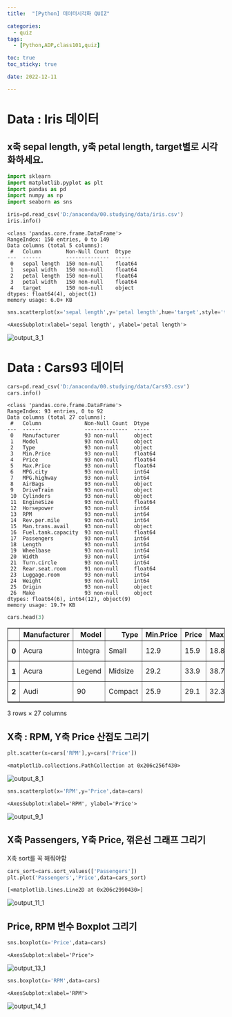 ```yaml
---
title:  "[Python] 데이터시각화 QUIZ" 

categories:
  - quiz
tags:
  - [Python,ADP,class101,quiz]

toc: true
toc_sticky: true

date: 2022-12-11

---
```


# Data : Iris 데이터 

## x축 sepal length, y축 petal length, target별로 시각화하세요.


```python
import sklearn
import matplotlib.pyplot as plt
import pandas as pd
import numpy as np
import seaborn as sns
```


```python
iris=pd.read_csv('D:/anaconda/00.studying/data/iris.csv')
iris.info()
```

    <class 'pandas.core.frame.DataFrame'>
    RangeIndex: 150 entries, 0 to 149
    Data columns (total 5 columns):
     #   Column        Non-Null Count  Dtype  
    ---  ------        --------------  -----  
     0   sepal length  150 non-null    float64
     1   sepal width   150 non-null    float64
     2   petal length  150 non-null    float64
     3   petal width   150 non-null    float64
     4   target        150 non-null    object 
    dtypes: float64(4), object(1)
    memory usage: 6.0+ KB
    


```python
sns.scatterplot(x='sepal length',y='petal length',hue='target',style='target',s=50,data=iris)
```




    <AxesSubplot:xlabel='sepal length', ylabel='petal length'>




    
![output_3_1](https://user-images.githubusercontent.com/88616282/206902286-10e7b6f6-c551-4c53-b399-f359f37ea424.png)



# Data :  Cars93 데이터 


```python
cars=pd.read_csv('D:/anaconda/00.studying/data/Cars93.csv')
cars.info()
```

    <class 'pandas.core.frame.DataFrame'>
    RangeIndex: 93 entries, 0 to 92
    Data columns (total 27 columns):
     #   Column              Non-Null Count  Dtype  
    ---  ------              --------------  -----  
     0   Manufacturer        93 non-null     object 
     1   Model               93 non-null     object 
     2   Type                93 non-null     object 
     3   Min.Price           93 non-null     float64
     4   Price               93 non-null     float64
     5   Max.Price           93 non-null     float64
     6   MPG.city            93 non-null     int64  
     7   MPG.highway         93 non-null     int64  
     8   AirBags             93 non-null     object 
     9   DriveTrain          93 non-null     object 
     10  Cylinders           93 non-null     object 
     11  EngineSize          93 non-null     float64
     12  Horsepower          93 non-null     int64  
     13  RPM                 93 non-null     int64  
     14  Rev.per.mile        93 non-null     int64  
     15  Man.trans.avail     93 non-null     object 
     16  Fuel.tank.capacity  93 non-null     float64
     17  Passengers          93 non-null     int64  
     18  Length              93 non-null     int64  
     19  Wheelbase           93 non-null     int64  
     20  Width               93 non-null     int64  
     21  Turn.circle         93 non-null     int64  
     22  Rear.seat.room      91 non-null     float64
     23  Luggage.room        93 non-null     int64  
     24  Weight              93 non-null     int64  
     25  Origin              93 non-null     object 
     26  Make                93 non-null     object 
    dtypes: float64(6), int64(12), object(9)
    memory usage: 19.7+ KB
    


```python
cars.head(3)
```




<div>
<style scoped>
    .dataframe tbody tr th:only-of-type {
        vertical-align: middle;
    }

    .dataframe tbody tr th {
        vertical-align: top;
    }

    .dataframe thead th {
        text-align: right;
    }
</style>
<table border="1" class="dataframe">
  <thead>
    <tr style="text-align: right;">
      <th></th>
      <th>Manufacturer</th>
      <th>Model</th>
      <th>Type</th>
      <th>Min.Price</th>
      <th>Price</th>
      <th>Max.Price</th>
      <th>MPG.city</th>
      <th>MPG.highway</th>
      <th>AirBags</th>
      <th>DriveTrain</th>
      <th>...</th>
      <th>Passengers</th>
      <th>Length</th>
      <th>Wheelbase</th>
      <th>Width</th>
      <th>Turn.circle</th>
      <th>Rear.seat.room</th>
      <th>Luggage.room</th>
      <th>Weight</th>
      <th>Origin</th>
      <th>Make</th>
    </tr>
  </thead>
  <tbody>
    <tr>
      <th>0</th>
      <td>Acura</td>
      <td>Integra</td>
      <td>Small</td>
      <td>12.9</td>
      <td>15.9</td>
      <td>18.8</td>
      <td>25</td>
      <td>31</td>
      <td>None</td>
      <td>Front</td>
      <td>...</td>
      <td>5</td>
      <td>177</td>
      <td>102</td>
      <td>68</td>
      <td>37</td>
      <td>26.5</td>
      <td>11</td>
      <td>2705</td>
      <td>non-USA</td>
      <td>Acura Integra</td>
    </tr>
    <tr>
      <th>1</th>
      <td>Acura</td>
      <td>Legend</td>
      <td>Midsize</td>
      <td>29.2</td>
      <td>33.9</td>
      <td>38.7</td>
      <td>18</td>
      <td>25</td>
      <td>Driver &amp; Passenger</td>
      <td>Front</td>
      <td>...</td>
      <td>5</td>
      <td>195</td>
      <td>115</td>
      <td>71</td>
      <td>38</td>
      <td>30.0</td>
      <td>15</td>
      <td>3560</td>
      <td>non-USA</td>
      <td>Acura Legend</td>
    </tr>
    <tr>
      <th>2</th>
      <td>Audi</td>
      <td>90</td>
      <td>Compact</td>
      <td>25.9</td>
      <td>29.1</td>
      <td>32.3</td>
      <td>20</td>
      <td>26</td>
      <td>Driver only</td>
      <td>Front</td>
      <td>...</td>
      <td>5</td>
      <td>180</td>
      <td>102</td>
      <td>67</td>
      <td>37</td>
      <td>28.0</td>
      <td>14</td>
      <td>3375</td>
      <td>non-USA</td>
      <td>Audi 90</td>
    </tr>
  </tbody>
</table>
<p>3 rows × 27 columns</p>
</div>



## X축 : RPM, Y축 Price 산점도 그리기 


```python
plt.scatter(x=cars['RPM'],y=cars['Price'])
```




    <matplotlib.collections.PathCollection at 0x206c256f430>




    
![output_8_1](https://user-images.githubusercontent.com/88616282/206902289-03fa5ab9-f250-4e34-a783-bd48b68f1767.png)




```python
sns.scatterplot(x='RPM',y='Price',data=cars)
```




    <AxesSubplot:xlabel='RPM', ylabel='Price'>




![output_9_1](https://user-images.githubusercontent.com/88616282/206902292-06dc456c-405f-44d8-9f6d-86dfc4687d15.png)




## X축 Passengers, Y축 Price, 꺾은선 그래프 그리기

X축 sort를 꼭 해줘야함 


```python
cars_sort=cars.sort_values(['Passengers'])
plt.plot('Passengers','Price',data=cars_sort)
```




    [<matplotlib.lines.Line2D at 0x206c2990430>]




![output_11_1](https://user-images.githubusercontent.com/88616282/206902296-c25d74f6-d9f4-4bc0-b03c-1aa49e9a4468.png)

    


## Price, RPM 변수 Boxplot 그리기 


```python
sns.boxplot(x='Price',data=cars)
```




    <AxesSubplot:xlabel='Price'>




    
![output_13_1](https://user-images.githubusercontent.com/88616282/206902298-8a71d701-25fb-49fa-8aa7-1fef44e7c4de.png)
    



```python
sns.boxplot(x='RPM',data=cars)
```




    <AxesSubplot:xlabel='RPM'>



![output_14_1](https://user-images.githubusercontent.com/88616282/206902301-1f533558-ebfe-4ad4-a5f7-1646e953ba07.png)


